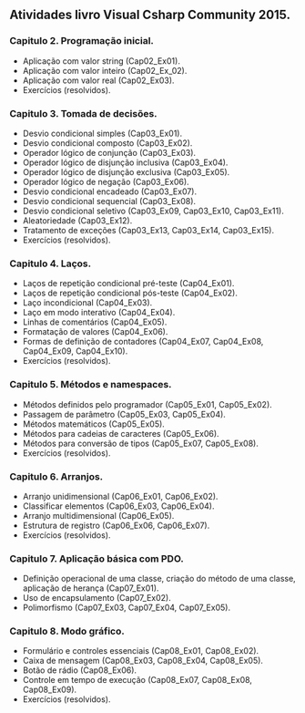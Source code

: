 ## Atividades livro Visual Csharp Community 2015.  

### Capitulo 2. Programação inicial.  

* Aplicação com valor string (Cap02_Ex01).  
* Aplicação com valor inteiro (Cap02_Ex_02).
* Aplicação com valor real (Cap02_Ex03).  
* Exercícios (resolvidos).  

### Capitulo 3. Tomada de decisões.  

* Desvio condicional simples (Cap03_Ex01).  
* Desvio condicional composto (Cap03_Ex02).  
* Operador lógico de conjunção (Cap03_Ex03).  
* Operador lógico de disjunção inclusiva (Cap03_Ex04).  
* Operador lógico de disjunção exclusiva (Cap03_Ex05).  
* Operador lógico de negação (Cap03_Ex06).  
* Desvio condicional encadeado (Cap03_Ex07).  
* Desvio condicional sequencial (Cap03_Ex08).  
* Desvio condicional seletivo (Cap03_Ex09, Cap03_Ex10, Cap03_Ex11).    
* Aleatoriedade (Cap03_Ex12).  
* Tratamento de exceções (Cap03_Ex13, Cap03_Ex14, Cap03_Ex15).  
* Exercícios (resolvidos).  

### Capitulo 4. Laços.  

* Laços de repetição condicional pré-teste (Cap04_Ex01).  
* Laços de repetição condicional pós-teste (Cap04_Ex02).  
* Laço incondicional (Cap04_Ex03).  
* Laço em modo interativo (Cap04_Ex04).  
* Linhas de comentários (Cap04_Ex05).  
* Formatação de valores (Cap04_Ex06).  
* Formas de definição de contadores (Cap04_Ex07, Cap04_Ex08, Cap04_Ex09, Cap04_Ex10).    
* Exercícios (resolvidos).  

### Capitulo 5. Métodos e namespaces.  

* Métodos definidos pelo programador (Cap05_Ex01, Cap05_Ex02).  
* Passagem de parâmetro (Cap05_Ex03, Cap05_Ex04).  
* Métodos matemáticos (Cap05_Ex05).  
* Métodos para cadeias de caracteres (Cap05_Ex06).  
* Métodos para conversão de tipos (Cap05_Ex07, Cap05_Ex08).  
* Exercícios (resolvidos).  

### Capitulo 6. Arranjos.  

* Arranjo unidimensional (Cap06_Ex01, Cap06_Ex02).  
* Classificar elementos (Cap06_Ex03, Cap06_Ex04).  
* Arranjo multidimensional (Cap06_Ex05).  
* Estrutura de registro (Cap06_Ex06, Cap06_Ex07).  
* Exercícios (resolvidos).  

### Capitulo 7. Aplicação básica com PDO.  

* Definição operacional de uma classe, criação do método de uma classe, aplicação de herança (Cap07_Ex01).  
* Uso de encapsulamento (Cap07_Ex02).  
* Polimorfismo (Cap07_Ex03, Cap07_Ex04, Cap07_Ex05).  

### Capitulo 8. Modo gráfico.  

* Formulário e controles essenciais (Cap08_Ex01, Cap08_Ex02).  
* Caixa de mensagem (Cap08_Ex03, Cap08_Ex04, Cap08_Ex05).  
* Botão de rádio (Cap08_Ex06).  
* Controle em tempo de execução (Cap08_Ex07, Cap08_Ex08, Cap08_Ex09).  
* Exercícios (resolvidos).

